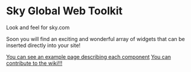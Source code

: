 Sky Global Web Toolkit
========================

Look and feel for sky.com

Soon you will find an exciting and wonderful array of widgets that can be inserted directly into your site!

[You can see an example page describing each component](http://http://skyglobal.github.io/web-toolkit/)
[You can contribute to the wiki!!!](https://github.com/bskyb-commerce/bskyb-commerce.github.io/wiki)
